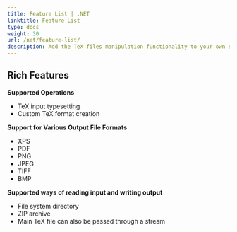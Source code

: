 ```yaml
---
title: Feature List | .NET
linktitle: Feature List
type: docs
weight: 30
url: /net/feature-list/
description: Add the TeX files manipulation functionality to your own solution. Learn the features Aspose.TeX API solution for .NET offers to you.
---
```



## **Rich Features**
**Supported Operations**
- TeX input typesetting
- Custom TeX format creation

**Support for Various Output File Formats**
- XPS
- PDF
- PNG
- JPEG
- TIFF
- BMP

**Supported ways of reading input and writing output**
- File system directory
- ZIP archive
- Main TeX file can also be passed through a stream
